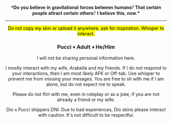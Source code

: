 <p align="center"> ❝𝐃𝐨 𝐲𝐨𝐮 𝐛𝐞𝐥𝐢𝐞𝐯𝐞 𝐢𝐧 𝐠𝐫𝐚𝐯𝐢𝐭𝐚𝐭𝐢𝐨𝐧𝐚𝐥 𝐟𝐨𝐫𝐜𝐞𝐬 𝐛𝐞𝐭𝐰𝐞𝐞𝐧 𝐡𝐮𝐦𝐚𝐧𝐬? 𝐓𝐡𝐚𝐭 𝐜𝐞𝐫𝐭𝐚𝐢𝐧 𝐩𝐞𝐨𝐩𝐥𝐞 𝐚𝐭𝐭𝐫𝐚𝐜𝐭 𝐜𝐞𝐫𝐭𝐚𝐢𝐧 𝐨𝐭𝐡𝐞𝐫𝐬? 𝐈 𝐛𝐞𝐥𝐢𝐞𝐯𝐞 𝐭𝐡𝐢𝐬, 𝐧𝐨𝐰.❞

---

<p align="center"> <mark>Do not copy my skin or upload it anywhere, ask for inspiration. Whisper to interact.</mark>

### *<p align=center>* Pucci ⭒ Adult ⭒ He/Him
<p align="center"> I will not be sharing personal information here.

<p align=center> I mostly interact with my wife, Arabella and my friends. If I do not respond to your interactions, then I am most likely AFK or Off-tab. Use whisper to prevent me from missing your mesages. You are free to sit with me if I am alone, but do not expect me to speak. 

<p align=center> Please do not flirt with me, even in roleplay or as a joke, if you are not already a friend or my wife. 
<p align=center> Dio x Pucci shippers DNI. Due to bad experiences, Dio skins please interact with caution. It's not difficult to be respectful.
</p>
